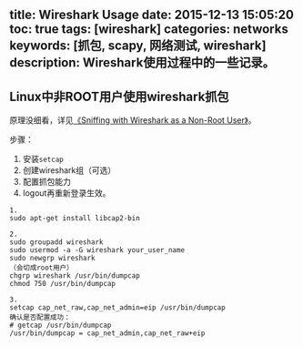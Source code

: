 title: Wireshark Usage
date: 2015-12-13 15:05:20
toc: true
tags: [wireshark]
categories: networks
keywords: [抓包, scapy, 网络测试, wireshark]
description: Wireshark使用过程中的一些记录。
---

Linux中非ROOT用户使用wireshark抓包
----------------------------------

原理没细看，详见[《Sniffing with Wireshark as a Non-Root User》](http://packetlife.net/blog/2010/mar/19/sniffing-wireshark-non-root-user/)。

步骤：

1. 安装`setcap`
2. 创建wireshark组（可选）
3. 配置抓包能力
4. logout再重新登录生效。

```
1. 
sudo apt-get install libcap2-bin

2. 
sudo groupadd wireshark
sudo usermod -a -G wireshark your_user_name
sudo newgrp wireshark
（会切成root用户）
chgrp wireshark /usr/bin/dumpcap
chmod 750 /usr/bin/dumpcap

3. 
setcap cap_net_raw,cap_net_admin=eip /usr/bin/dumpcap
确认是否配置成功：
# getcap /usr/bin/dumpcap
/usr/bin/dumpcap = cap_net_admin,cap_net_raw+eip
```



